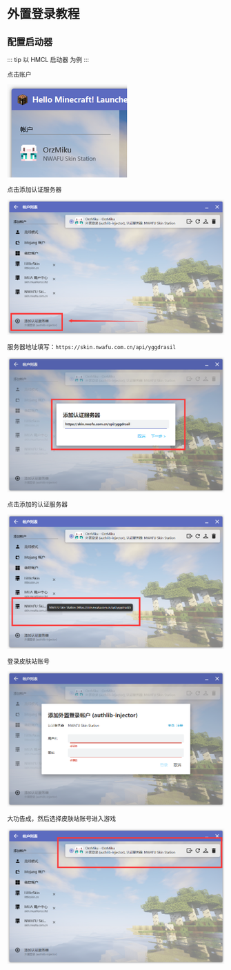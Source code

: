 # 外置登录教程

## 配置启动器

::: tip 以 HMCL 启动器 为例
:::

点击账户

![serverauth_account_1.png](images/serverauth_account_1.png)

点击添加认证服务器

![serverauth_account_2.png](images/serverauth_account_2.png)

服务器地址填写：`https://skin.nwafu.com.cn/api/yggdrasil`

![serverauth_account_3](images/serverauth_account_3.png)

点击添加的认证服务器

![serverauth_account_4](images/serverauth_account_4.png)

登录皮肤站账号

![serverauth_account_5.png](images/serverauth_account_5.png)

大功告成，然后选择皮肤站账号进入游戏

![serverauth_account_6.png](images/serverauth_account_6.png)
